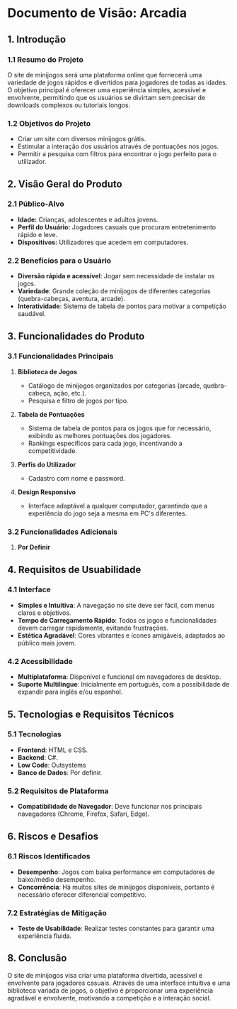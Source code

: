 # Documento de Visão: Arcadia

## 1. Introdução

### 1.1 Resumo do Projeto
O site de minijogos será uma plataforma online que fornecerá uma variedade de jogos rápidos e divertidos para jogadores de todas as idades. O objetivo principal é oferecer uma experiência simples, acessível e envolvente, permitindo que os usuários se divirtam sem precisar de downloads complexos ou tutoriais longos.

### 1.2 Objetivos do Projeto
- Criar um site com diversos minijogos grátis.
- Estimular a interação dos usuários através de pontuações nos jogos.
- Permitir a pesquisa com filtros para encontrar o jogo perfeito para o utilizador.

## 2. Visão Geral do Produto

### 2.1 Público-Alvo
- **Idade:** Crianças, adolescentes e adultos jovens.
- **Perfil do Usuário:** Jogadores casuais que procuram entretenimento rápido e leve.
- **Dispositivos:** Utilizadores que acedem em computadores.

### 2.2 Benefícios para o Usuário
- **Diversão rápida e acessível**: Jogar sem necessidade de instalar os jogos.
- **Variedade**: Grande coleção de minijogos de diferentes categorias (quebra-cabeças, aventura, arcade).
- **Interatividade**: Sistema de tabela de pontos para motivar a competição saudável.

## 3. Funcionalidades do Produto

### 3.1 Funcionalidades Principais
1. **Biblioteca de Jogos**
   - Catálogo de minijogos organizados por categorias (arcade, quebra-cabeça, ação, etc.).
   - Pesquisa e filtro de jogos por tipo.

2. **Tabela de Pontuações**
   - Sistema de tabela de pontos para os jogos que for necessário, exibindo as melhores pontuações dos jogadores.
   - Rankings específicos para cada jogo, incentivando a competitividade.

3. **Perfis do Utilizador**
   - Cadastro com nome e password.

4. **Design Responsivo**
   - Interface adaptável a qualquer computador, garantindo que a experiência do jogo seja a mesma em PC's diferentes.

### 3.2 Funcionalidades Adicionais
1. **Por Definir**
   
## 4. Requisitos de Usuabilidade

### 4.1 Interface
- **Simples e Intuitiva**: A navegação no site deve ser fácil, com menus claros e objetivos.
- **Tempo de Carregamento Rápido**: Todos os jogos e funcionalidades devem carregar rapidamente, evitando frustrações.
- **Estética Agradável**: Cores vibrantes e ícones amigáveis, adaptados ao público mais jovem.

### 4.2 Acessibilidade
- **Multiplataforma**: Disponível e funcional em navegadores de desktop.
- **Suporte Multilíngue**: Inicialmente em português, com a possibilidade de expandir para inglês e/ou espanhol.

## 5. Tecnologias e Requisitos Técnicos

### 5.1 Tecnologias
- **Frontend**: HTML e CSS.
- **Backend**: C#.
- **Low Code**: Outsystems
- **Banco de Dados**: Por definir.

### 5.2 Requisitos de Plataforma
- **Compatibilidade de Navegador**: Deve funcionar nos principais navegadores (Chrome, Firefox, Safari, Edge).
  
## 6. Riscos e Desafios

### 6.1 Riscos Identificados
- **Desempenho**: Jogos com baixa performance em computadores de baixo/médio desempenho.
- **Concorrência**: Há muitos sites de minijogos disponíveis, portanto é necessário oferecer diferencial competitivo.

### 7.2 Estratégias de Mitigação
- **Teste de Usabilidade**: Realizar testes constantes para garantir uma experiência fluida.

## 8. Conclusão
O site de minijogos visa criar uma plataforma divertida, acessível e envolvente para jogadores casuais. Através de uma interface intuitiva e uma biblioteca variada de jogos, o objetivo é proporcionar uma experiência agradável e envolvente, motivando a competição e a interação social.
